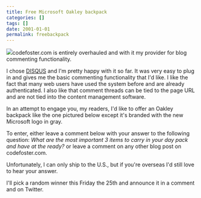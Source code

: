 ```yaml
---
title: Free Microsoft Oakley backpack
categories: []
tags: []
date: 2001-01-01
permalink: freebackpack
---
```


![](http://codefoster.blob.core.windows.net/site/image/bbc789962ab441c2aa7b03c22cad5457/freebackpack_01_1.jpg)codefoster.com is entirely overhauled and with it my provider for blog commenting functionality.

I chose [DISQUS](http://disqus.com) and I'm pretty happy with it so far. It was very easy to plug in and gives me the basic commenting functionality that I'd like. I like the fact that many web users have used the system before and are already authenticated. I also like that comment threads can be tied to the page URL and are not tied into the content management software.

In an attempt to engage you, my readers, I'd like to offer an Oakley backpack like the one pictured below except it's branded with the new Microsoft logo in gray.

To enter, either leave a comment below with your answer to the following question: _What are the most important 3 items to carry in your day pack and have at the ready?_ or leave a comment on any other blog post on codefoster.com.

Unfortunately, I can only ship to the U.S., but if you're overseas I'd still love to hear your answer.

I'll pick a random winner this Friday the 25th and announce it in a comment and on Twitter.

 